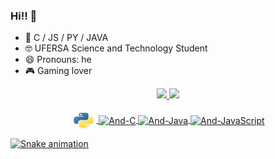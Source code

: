 ### Hi!! 👋

- 📖 C / JS / PY / JAVA
- 🤓 UFERSA Science and Technology Student
- 😄 Pronouns: he
- 🎮 Gaming lover


<div align="center">
  <a href="https://github.com/anddfreitas">
  <img height="130em" src="https://github-readme-stats.vercel.app/api?username=anddfreitas&show_icons=true&theme=dark&include_all_commits=true&count_private=true"/>
  <img height="130em" src="https://github-readme-stats.vercel.app/api/top-langs/?username=anddfreitas&layout=compact&langs_count=7&theme=dark"/>
</div>

<div style="display: inline_block" align="center"><br>
  <img align="center" alt="And-Python" height="30" width="40" src="https://raw.githubusercontent.com/devicons/devicon/master/icons/python/python-original.svg">
  <img align="center" alt="And-C" height="30" width="40" src="https://cdn.jsdelivr.net/gh/devicons/devicon/icons/c/c-original.svg">
  <img align="center" alt="And-Java" height="30" width="40" src="https://cdn.jsdelivr.net/gh/devicons/devicon/icons/java/java-original.svg">
  <img align="center" alt="And-JavaScript" height="30" width="40" src="https://cdn.jsdelivr.net/gh/devicons/devicon/icons/javascript/javascript-original.svg">
</div>

![Snake animation](https://github.com/anddfreitas/anddfreitas/blob/output/github-contribution-grid-snake.svg)
